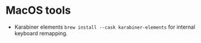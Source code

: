 # MacOS tools

- Karabiner elements `brew install --cask karabiner-elements` for internal keyboard remapping.
